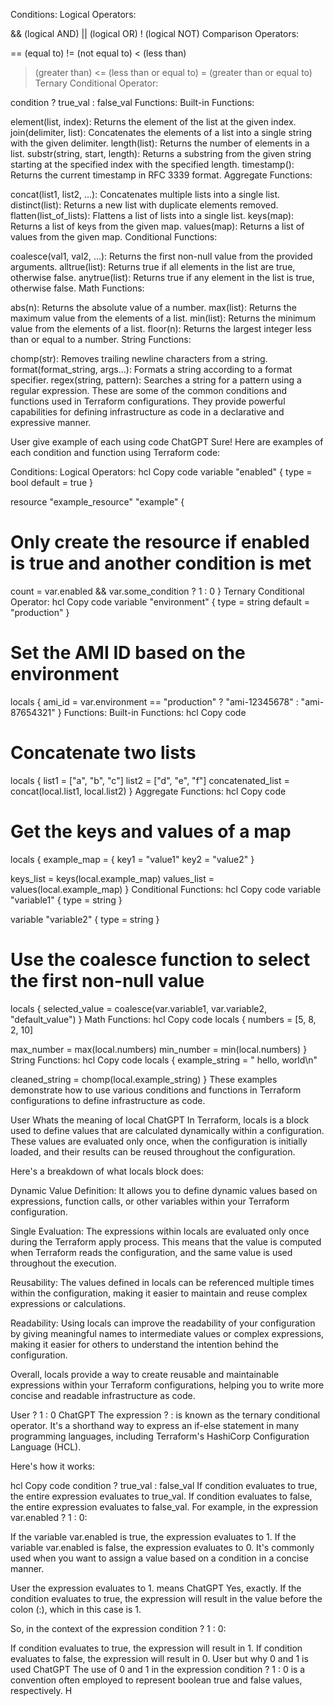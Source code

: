 Conditions:
Logical Operators:

&& (logical AND)
|| (logical OR)
! (logical NOT)
Comparison Operators:

== (equal to)
!= (not equal to)
< (less than)
> (greater than)
<= (less than or equal to)
>= (greater than or equal to)
Ternary Conditional Operator:

condition ? true_val : false_val
Functions:
Built-in Functions:

element(list, index): Returns the element of the list at the given index.
join(delimiter, list): Concatenates the elements of a list into a single string with the given delimiter.
length(list): Returns the number of elements in a list.
substr(string, start, length): Returns a substring from the given string starting at the specified index with the specified length.
timestamp(): Returns the current timestamp in RFC 3339 format.
Aggregate Functions:

concat(list1, list2, ...): Concatenates multiple lists into a single list.
distinct(list): Returns a new list with duplicate elements removed.
flatten(list_of_lists): Flattens a list of lists into a single list.
keys(map): Returns a list of keys from the given map.
values(map): Returns a list of values from the given map.
Conditional Functions:

coalesce(val1, val2, ...): Returns the first non-null value from the provided arguments.
alltrue(list): Returns true if all elements in the list are true, otherwise false.
anytrue(list): Returns true if any element in the list is true, otherwise false.
Math Functions:

abs(n): Returns the absolute value of a number.
max(list): Returns the maximum value from the elements of a list.
min(list): Returns the minimum value from the elements of a list.
floor(n): Returns the largest integer less than or equal to a number.
String Functions:

chomp(str): Removes trailing newline characters from a string.
format(format_string, args...): Formats a string according to a format specifier.
regex(string, pattern): Searches a string for a pattern using a regular expression.
These are some of the common conditions and functions used in Terraform configurations. They provide powerful capabilities for defining infrastructure as code in a declarative and expressive manner.

User
give example of each using code
ChatGPT
Sure! Here are examples of each condition and function using Terraform code:

Conditions:
Logical Operators:
hcl
Copy code
variable "enabled" {
  type    = bool
  default = true
}

resource "example_resource" "example" {
  # Only create the resource if enabled is true and another condition is met
  count = var.enabled && var.some_condition ? 1 : 0
}
Ternary Conditional Operator:
hcl
Copy code
variable "environment" {
  type    = string
  default = "production"
}

# Set the AMI ID based on the environment
locals {
  ami_id = var.environment == "production" ? "ami-12345678" : "ami-87654321"
}
Functions:
Built-in Functions:
hcl
Copy code
# Concatenate two lists
locals {
  list1 = ["a", "b", "c"]
  list2 = ["d", "e", "f"]
  concatenated_list = concat(local.list1, local.list2)
}
Aggregate Functions:
hcl
Copy code
# Get the keys and values of a map
locals {
  example_map = {
    key1 = "value1"
    key2 = "value2"
  }

  keys_list   = keys(local.example_map)
  values_list = values(local.example_map)
}
Conditional Functions:
hcl
Copy code
variable "variable1" {
  type = string
}

variable "variable2" {
  type = string
}

# Use the coalesce function to select the first non-null value
locals {
  selected_value = coalesce(var.variable1, var.variable2, "default_value")
}
Math Functions:
hcl
Copy code
locals {
  numbers = [5, 8, 2, 10]

  max_number = max(local.numbers)
  min_number = min(local.numbers)
}
String Functions:
hcl
Copy code
locals {
  example_string = "  hello, world\n"

  cleaned_string = chomp(local.example_string)
}
These examples demonstrate how to use various conditions and functions in Terraform configurations to define infrastructure as code.

User
Whats the meaning of local
ChatGPT
In Terraform, locals is a block used to define values that are calculated dynamically within a configuration. These values are evaluated only once, when the configuration is initially loaded, and their results can be reused throughout the configuration.

Here's a breakdown of what locals block does:

Dynamic Value Definition: It allows you to define dynamic values based on expressions, function calls, or other variables within your Terraform configuration.

Single Evaluation: The expressions within locals are evaluated only once during the Terraform apply process. This means that the value is computed when Terraform reads the configuration, and the same value is used throughout the execution.

Reusability: The values defined in locals can be referenced multiple times within the configuration, making it easier to maintain and reuse complex expressions or calculations.

Readability: Using locals can improve the readability of your configuration by giving meaningful names to intermediate values or complex expressions, making it easier for others to understand the intention behind the configuration.

Overall, locals provide a way to create reusable and maintainable expressions within your Terraform configurations, helping you to write more concise and readable infrastructure as code.

User
? 1 : 0
ChatGPT
The expression ? : is known as the ternary conditional operator. It's a shorthand way to express an if-else statement in many programming languages, including Terraform's HashiCorp Configuration Language (HCL).

Here's how it works:

hcl
Copy code
condition ? true_val : false_val
If condition evaluates to true, the entire expression evaluates to true_val.
If condition evaluates to false, the entire expression evaluates to false_val.
For example, in the expression var.enabled ? 1 : 0:

If the variable var.enabled is true, the expression evaluates to 1.
If the variable var.enabled is false, the expression evaluates to 0.
It's commonly used when you want to assign a value based on a condition in a concise manner.

User
the expression evaluates to 1. means
ChatGPT
Yes, exactly. If the condition evaluates to true, the expression will result in the value before the colon (:), which in this case is 1.

So, in the context of the expression condition ? 1 : 0:

If condition evaluates to true, the expression will result in 1.
If condition evaluates to false, the expression will result in 0.
User
but why 0 and 1 is used
ChatGPT
The use of 0 and 1 in the expression condition ? 1 : 0 is a convention often employed to represent boolean true and false values, respectively. H
